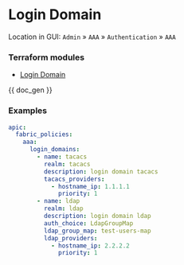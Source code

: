 # Login Domain

Location in GUI:
`Admin` » `AAA` » `Authentication` » `AAA`

### Terraform modules

* [Login Domain](https://registry.terraform.io/modules/netascode/login-domain/aci/latest)

{{ doc_gen }}

### Examples

```yaml
apic:
  fabric_policies:
    aaa:
      login_domains:
        - name: tacacs
          realm: tacacs
          description: login domain tacacs
          tacacs_providers:
            - hostname_ip: 1.1.1.1
              priority: 1
        - name: ldap
          realm: ldap
          description: login domain ldap
          auth_choice: LdapGroupMap
          ldap_group_map: test-users-map
          ldap_providers:
            - hostname_ip: 2.2.2.2
              priority: 1
```
